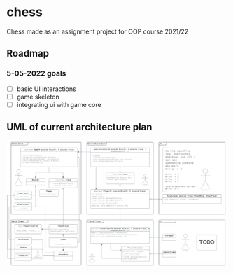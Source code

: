 # chess

Chess made as an assignment project for OOP course 2021/22

## Roadmap

### 5-05-2022 goals

- [ ] basic UI interactions
- [ ] game skeleton
- [ ] integrating ui with game core

## UML of current architecture plan

![uml](uml.png)
